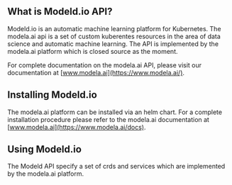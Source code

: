 ## What is Modeld.io API?

Modeld.io is an automatic machine learning platform for Kubernetes. The modela.ai api is a set
of custom kuberentes resources in the area of data science and automatic machine learning. 
The API is implemented by the modela.ai platform which is closed source as the moment. 

For complete documentation on the modela.ai API, please visit our documentation at [www.modela.ai](https://www.modela.ai/).

## Installing Modeld.io

The modela.ai platform can be installed via an helm chart. For a complete installation procedure
please refer to the modela.ai documentation at [www.modela.ai](https://www.modela.ai/docs).

## Using Modeld.io

The Modeld API specify a set of crds and services which are implemented by the modela.ai platform. 
